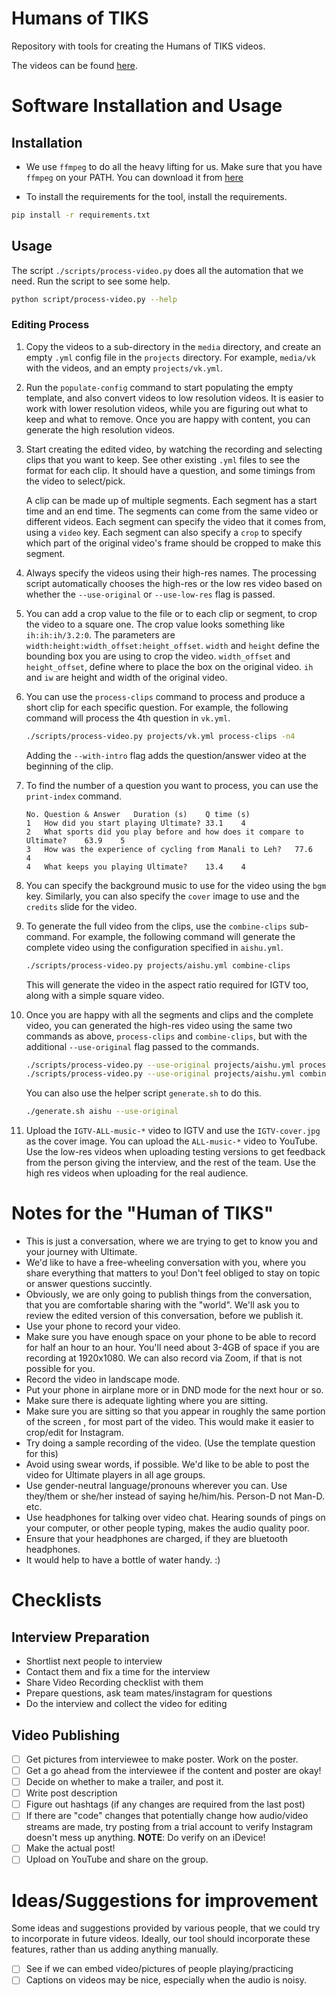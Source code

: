 # Humans of TIKS

Repository with tools for creating the Humans of TIKS videos.

The videos can be found [here](https://www.youtube.com/playlist?list=PLo98-81j1ocKx7DsxOYNavJx9vmcL0oWx).

# Software Installation and Usage

## Installation

-   We use `ffmpeg` to do all the heavy lifting for us. Make sure that you have
    `ffmpeg` on your PATH. You can download it from
    [here](https://www.ffmpeg.org/download.html)

-   To install the requirements for the tool, install the requirements.

```sh
pip install -r requirements.txt
```

## Usage

The script `./scripts/process-video.py` does all the automation that we need.
Run the script to see some help.

```sh
python script/process-video.py --help
```

### Editing Process

1.  Copy the videos to a sub-directory in the `media` directory, and create an
    empty `.yml` config file in the `projects` directory. For example,
    `media/vk` with the videos, and an empty `projects/vk.yml`.

1.  Run the `populate-config` command to start populating the empty template,
    and also convert videos to low resolution videos. It is easier to work with
    lower resolution videos, while you are figuring out what to keep and what to
    remove. Once you are happy with content, you can generate the high
    resolution videos.

1.  Start creating the edited video, by watching the recording and selecting
    clips that you want to keep. See other existing `.yml` files to see the
    format for each clip. It should have a question, and some timings from the
    video to select/pick.

    A clip can be made up of multiple segments. Each segment has a start time
    and an end time. The segments can come from the same video or different
    videos. Each segment can specify the video that it comes from, using a
    `video` key. Each segment can also specify a `crop` to specify which part of
    the original video's frame should be cropped to make this segment.

1.  Always specify the videos using their high-res names. The processing script
    automatically chooses the high-res or the low res video based on whether the
    `--use-original` or `--use-low-res` flag is passed.

1.  You can add a crop value to the file or to each clip or segment, to crop the
    video to a square one. The crop value looks something like `ih:ih:ih/3.2:0`.
    The parameters are `width:height:width_offset:height_offset`. `width` and
    `height` define the bounding box you are using to crop the video.
    `width_offset` and `height_offset`, define where to place the box on the
    original video. `ih` and `iw` are height and width of the original video.

1.  You can use the `process-clips` command to process and produce a short clip
    for each specific question. For example, the following command will process
    the 4th question in `vk.yml`.

    ```sh
    ./scripts/process-video.py projects/vk.yml process-clips -n4
    ```

    Adding the `--with-intro` flag adds the question/answer video at the
    beginning of the clip.

1.  To find the number of a question you want to process, you can use the
    `print-index` command.

    ```tsv
    No.	Question & Answer	Duration (s)	Q time (s)
    1	How did you start playing Ultimate?	33.1	4
    2	What sports did you play before and how does it compare to Ultimate?	63.9	5
    3	How was the experience of cycling from Manali to Leh?	77.6	4
    4	What keeps you playing Ultimate?	13.4	4
    ```

1.  You can specify the background music to use for the video using the `bgm`
    key. Similarly, you can also specify the `cover` image to use and the
    `credits` slide for the video.

1.  To generate the full video from the clips, use the `combine-clips`
    sub-command. For example, the following command will generate the complete
    video using the configuration specified in `aishu.yml`.

    ```sh
    ./scripts/process-video.py projects/aishu.yml combine-clips
    ```

    This will generate the video in the aspect ratio required for IGTV too,
    along with a simple square video.

1.  Once you are happy with all the segments and clips and the complete video,
    you can generated the high-res video using the same two commands as above,
    `process-clips` and `combine-clips`, but with the additional
    `--use-original` flag passed to the commands.

    ```sh
    ./scripts/process-video.py --use-original projects/aishu.yml process-clips
    ./scripts/process-video.py --use-original projects/aishu.yml combine-clips
    ```

    You can also use the helper script `generate.sh` to do this.

    ```sh
    ./generate.sh aishu --use-original
    ```

1.  Upload the `IGTV-ALL-music-*` video to IGTV and use the `IGTV-cover.jpg` as
    the cover image. You can upload the `ALL-music-*` video to YouTube. Use the
    low-res videos when uploading testing versions to get feedback from the
    person giving the interview, and the rest of the team. Use the high res
    videos when uploading for the real audience.

# Notes for the "Human of TIKS"

-   This is just a conversation, where we are trying to get to know you and your
    journey with Ultimate.
-   We'd like to have a free-wheeling conversation with you, where you share
    everything that matters to you! Don't feel obliged to stay on topic or
    answer questions succintly.
-   Obviously, we are only going to publish things from the conversation, that
    you are comfortable sharing with the "world". We'll ask you to review the
    edited version of this conversation, before we publish it.
-   Use your phone to record your video.
-   Make sure you have enough space on your phone to be able to record for half
    an hour to an hour. You'll need about 3-4GB of space if you are recording at
    1920x1080. We can also record via Zoom, if that is not possible for you.
-   Record the video in landscape mode.
-   Put your phone in airplane more or in DND mode for the next hour or so.
-   Make sure there is adequate lighting where you are sitting.
-   Make sure you are sitting so that you appear in roughly the same portion of
    the screen , for most part of the video. This would make it easier to
    crop/edit for Instagram.
-   Try doing a sample recording of the video. (Use the template question for
    this)
-   Avoid using swear words, if possible. We'd like to be able to post the video
    for Ultimate players in all age groups.
-   Use gender-neutral language/pronouns wherever you can. Use they/them or
    she/her instead of saying he/him/his. Person-D not Man-D. etc.
-   Use headphones for talking over video chat. Hearing sounds of pings on your
    computer, or other people typing, makes the audio quality poor.
-   Ensure that your headphones are charged, if they are bluetooth headphones.
-   It would help to have a bottle of water handy. :)

# Checklists

## Interview Preparation

-   Shortlist next people to interview
-   Contact them and fix a time for the interview
-   Share Video Recording checklist with them
-   Prepare questions, ask team mates/instagram for questions
-   Do the interview and collect the video for editing

## Video Publishing

-   [ ] Get pictures from interviewee to make poster. Work on the poster.
-   [ ] Get a go ahead from the interviewee if the content and poster are okay!
-   [ ] Decide on whether to make a trailer, and post it.
-   [ ] Write post description
-   [ ] Figure out hashtags (if any changes are required from the last post)
-   [ ] If there are "code" changes that potentially change how audio/video
        streams are made, try posting from a trial account to verify Instagram
        doesn't mess up anything. **NOTE**: Do verify on an iDevice!
-   [ ] Make the actual post!
-   [ ] Upload on YouTube and share on the group.

# Ideas/Suggestions for improvement

Some ideas and suggestions provided by various people, that we could try to
incorporate in future videos. Ideally, our tool should incorporate these
features, rather than us adding anything manually.

-   [ ] See if we can embed video/pictures of people playing/practicing
-   [ ] Captions on videos may be nice, especially when the audio is noisy.
